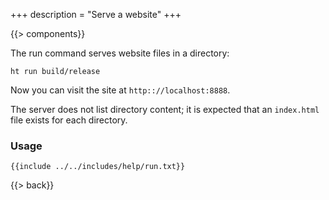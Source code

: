 +++
description = "Serve a website"
+++

{{> components}}

The run command serves website files in a directory:

```text
ht run build/release
```

Now you can visit the site at `http:://localhost:8888`.

The server does not list directory content; it is expected that an `index.html` file exists for each directory.

### Usage

```text
{{include ../../includes/help/run.txt}}
```

{{> back}}
